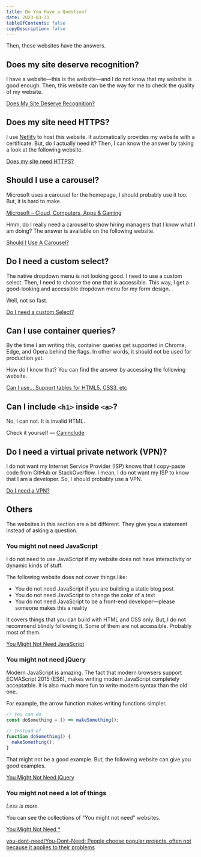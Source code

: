 ```yaml
---
title: Do You Have a Question?
date: 2023-03-31
tableOfContents: false
copyDescription: false
---
```


Then, these websites have the answers.

## Does my site deserve recognition?

I have a website—this is the website—and I do not know that my website is good enough. Then, this website can be the way for me to check the quality of my website.

[Does My Site Deserve Recognition?](https://doesmysitedeserverecognition.com/)

## Does my site need HTTPS?

I use [Netlify](https://netlify.com/) to host this website. It automatically provides my website with a certificate. But, do I actually need it? Then, I can know the answer by taking a look at the following website.

[Does my site need HTTPS?](https://doesmysiteneedhttps.com/)

## Should I use a carousel?

Microsoft uses a carousel for the homepage, I should probably use it too. But, it is hard to make.

[Microsoft – Cloud, Computers, Apps & Gaming](https://www.microsoft.com/en-us/)

Hmm, do I really need a carousel to show hiring managers that I know what I am doing? The answer is available on the following website.

[Should I Use A Carousel?](https://shouldiuseacarousel.com/)

## Do I need a custom select?

The native dropdown menu is not looking good. I need to use a custom select. Then, I need to choose the one that is accessible. This way, I get a good-looking and accessible dropdown menu for my form design.

Well, not so fast.

[Do I need a custom Select?](https://doineedacustomselect.com/)

## Can I use container queries?

By the time I am writing this, container queries get supported in Chrome, Edge, and Opera behind the flags. In other words, it should not be used for production yet.

How do I know that? You can find the answer by accessing the following website.

[Can I use... Support tables for HTML5, CSS3, etc](https://caniuse.com/)

## Can I include `<h1>` inside `<a>`?

No, I can not. It is invalid HTML.

Check it yourself — [Caninclude](https://caninclude.glitch.me/)

## Do I need a virtual private network (VPN)?

I do not want my Internet Service Provider (ISP) knows that I copy-paste code from GitHub or StackOverflow. I mean, I do not want my ISP to know that I am a developer. So, I should probably use a VPN.

[Do I need a VPN?](https://www.doineedavpn.com/)

## Others

The websites in this section are a bit different. They give you a statement instead of asking a question.

### You might not need JavaScript

I do not need to use JavaScript if my website does not have interactivity or dynamic kinds of stuff.

The following website does not cover things like:

- You do not need JavaScript if you are building a static blog post
- You do not need JavaScript to change the color of a text
- You do not need JavaScript to be a front-end developer—please someone makes this a reality

It covers things that you can build with HTML and CSS only. But, I do not recommend blindly following it. Some of them are not accessible. Probably most of them.

[You Might Not Need JavaScript](http://youmightnotneedjs.com/)

### You might not need jQuery

Modern JavaScript is amazing. The fact that modern browsers support ECMAScript 2015 (ES6), makes writing modern JavaScript completely acceptatble. It is also much more fun to write modern syntax than the old one.

For example, the arrow function makes writing functions simpler.

```javascript
// You can do
const doSomething = () => makeSomething();

// Instead of
function doSomething() {
  makeSomething();
}
```

That might not be a good example. But, the following website can give you good examples.

[You Might Not Need jQuery](https://youmightnotneedjquery.com/)

### You might not need a lot of things

*Less is more.*

You can see the collections of "You might not need" websites.

[You Might Not Need *](https://youmightnotneed.com/)

[you-dont-need/You-Dont-Need: People choose popular projects, often not because it applies to their problems](https://github.com/you-dont-need/You-Dont-Need)
